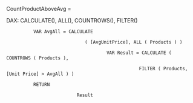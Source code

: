 CountProductAboveAvg =

DAX: CALCULATE(), ALL(), COUNTROWS(), FILTER()
 
              
              
              VAR AvgAll = CALCULATE 
              
                                 ( [AvgUnitPrice], ALL ( Products ) )
            
                                         VAR Result = CALCULATE ( COUNTROWS ( Products ), 
                    
                                                     FILTER ( Products, [Unit Price] > AvgAll ) )
                                                     
              RETURN

                              Result
